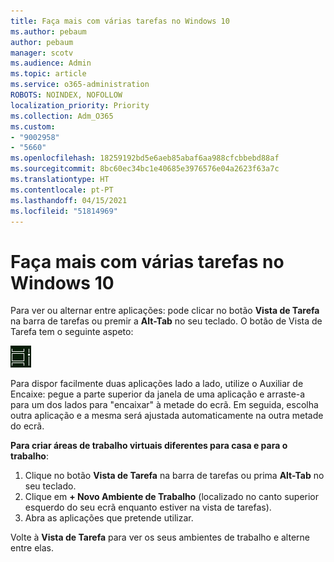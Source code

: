 ```yaml
---
title: Faça mais com várias tarefas no Windows 10
ms.author: pebaum
author: pebaum
manager: scotv
ms.audience: Admin
ms.topic: article
ms.service: o365-administration
ROBOTS: NOINDEX, NOFOLLOW
localization_priority: Priority
ms.collection: Adm_O365
ms.custom:
- "9002958"
- "5660"
ms.openlocfilehash: 18259192bd5e6aeb85abaf6aa988cfcbbebd88af
ms.sourcegitcommit: 8bc60ec34bc1e40685e3976576e04a2623f63a7c
ms.translationtype: HT
ms.contentlocale: pt-PT
ms.lasthandoff: 04/15/2021
ms.locfileid: "51814969"
---
```

# <a name="do-more-with-multitasking-in-windows-10"></a>Faça mais com várias tarefas no Windows 10

Para ver ou alternar entre aplicações: pode clicar no botão **Vista de Tarefa** na barra de tarefas ou premir a **Alt-Tab** no seu teclado. O botão de Vista de Tarefa tem o seguinte aspeto:

![Botão vista de tarefa](media/task-view.png)

Para dispor facilmente duas aplicações lado a lado, utilize o Auxiliar de Encaixe: pegue a parte superior da janela de uma aplicação e arraste-a para um dos lados para "encaixar" à metade do ecrã. Em seguida, escolha outra aplicação e a mesma será ajustada automaticamente na outra metade do ecrã.

**Para criar áreas de trabalho virtuais diferentes para casa e para o trabalho**:

1. Clique no botão **Vista de Tarefa** na barra de tarefas ou prima **Alt-Tab** no seu teclado.
2. Clique em **+ Novo Ambiente de Trabalho** (localizado no canto superior esquerdo do seu ecrã enquanto estiver na vista de tarefas).
3. Abra as aplicações que pretende utilizar. 

Volte à **Vista de Tarefa** para ver os seus ambientes de trabalho e alterne entre elas.
